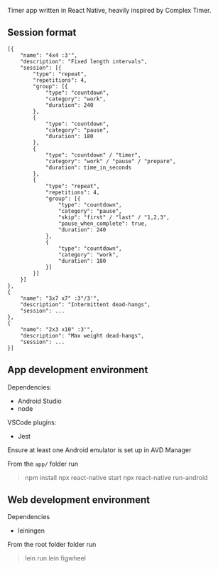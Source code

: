 Timer app written in React Native, heavily inspired by Complex Timer.


Session format
--------------

```
[{
    "name": "4x4 :3'",
    "description": "Fixed length intervals",
    "session": [{
        "type": "repeat",
        "repetitions": 4,
        "group": [{
            "type": "countdown",
            "category": "work",
            "duration": 240
        },
        {
            "type": "countdown",
            "category": "pause",
            "duration": 180
        },
        {
            "type": "countdown" / "timer",
            "category": "work" / "pause" / "prepare",
            "duration": time_in_seconds
        },
        {
            "type": "repeat",
            "repetitions": 4,
            "group": [{
                "type": "countdown",
                "category": "pause",
                "skip": "first" / "last" / "1,2,3",
                "pause_when_complete": true,
                "duration": 240
            },
            {
                "type": "countdown",
                "category": "work",
                "duration": 180
            }]
        }]
    }]
},
{
    "name": "3x7 x7" :3"/3'",
    "description": "Intermittent dead-hangs",
    "session": ...
},
{
    "name": "2x3 x10" :3'",
    "description": "Max weight dead-hangs",
    "session": ...
}]
```



App development environment
-----------------------

Dependencies:

* Android Studio
* node

VSCode plugins:

* Jest

Ensure at least one Android emulator is set up in AVD Manager

From the `app/` folder run

> npm install
> npx react-native start
> npx react-native run-android


Web development environment
-----------------------

Dependencies

* leiningen

From the root folder folder run

> lein run
> lein figwheel

